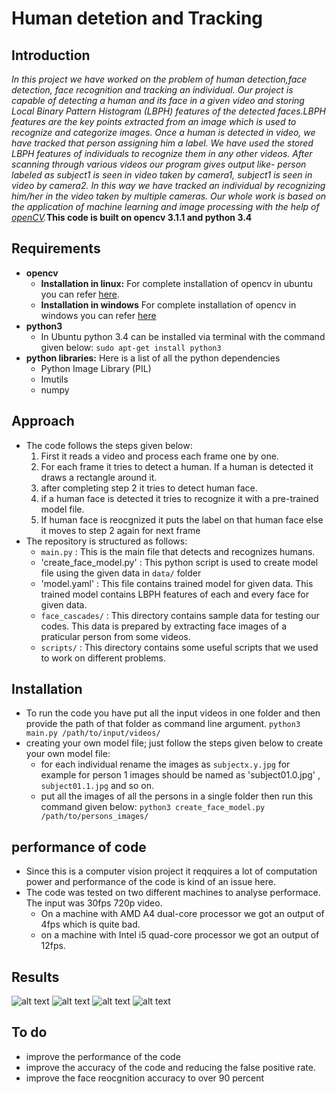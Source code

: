 # Human detetion and Tracking
## Introduction
_In this project we have worked on the problem of human detection,face detection, face recognition and tracking an individual. Our project is capable of detecting a human and its face in a given video and storing Local Binary Pattern Histogram (LBPH) features of the detected faces.LBPH features are the key points extracted from an image which is used to recognize and categorize images. Once a human is detected in video, we have tracked that person assigning him a label. We have used the stored LBPH features of individuals to recognize them in any other videos. After scanning through various videos our program gives output like- person labeled as subject1 is seen in video taken by camera1, subject1 is seen in video by camera2. In this way we have tracked an individual by recognizing him/her in the video taken by multiple cameras. Our whole work is based on the application of machine learning and image processing with the help of [openCV](http://opencv.org)._**This code is built on opencv 3.1.1 and python 3.4**
## Requirements
* **opencv**
	* **Installation in linux:**
			For complete installation of opencv in ubuntu you can refer [here](http://www.pyimagesearch.com/2015/06/22/install-opencv-3-0-and-python-2-7-on-ubuntu/).
	* **Installation in windows**
			For complete installation of opencv in windows you can refer [here](https://putuyuwono.wordpress.com/2015/04/23/building-and-installing-opencv-3-0-on-windows-7-64-bit/)
* **python3**
	* In Ubuntu python 3.4 can be installed via terminal with the command given below:
		`sudo apt-get install python3`
* **python libraries:**
	Here is a list of all the python dependencies 
	* Python Image Library (PIL)
	* Imutils
	* numpy

## Approach
* The code follows the steps given below:
	1. First it reads a video and process each frame one by one.
	2. For each frame it tries to detect a human. If a human is detected it draws a rectangle around it.
	3. after completing step 2 it tries to detect human face.
	4. if a human face is detected it tries to recognize it with a pre-trained model file.
	5. If human face is reocgnized it puts the label on that human face else it moves to step 2 again for next frame 
* The repository is structured as follows:
	* `main.py` : This is the main file that detects and recognizes humans.
	* 'create_face_model.py' : This python script is used to create model file using the given data in `data/` folder 
	* 'model.yaml' : This file contains trained model for given data. This trained model contains LBPH features of each and every face for given data.
	* `face_cascades/` : This directory contains sample data for testing our codes. This data is prepared by extracting face images of a praticular person from some videos.
	* `scripts/` : This directory contains some useful scripts that we used to work on different problems.
## Installation 
* To run the code you have put all the input videos in one folder and then provide the path of that folder as command line argument.
`python3 main.py /path/to/input/videos/`
* creating your own model file; just follow the steps given below to create your own model file:
	* for each individual rename the images as `subjectx.y.jpg` for example for person 1 images should be named as 'subject01.0.jpg' , `subject01.1.jpg` and so on.
	* put all the images of all the persons in a single folder then run this command given below:
		`python3 create_face_model.py /path/to/persons_images/` 

## performance of code
* Since this is a computer vision project it reqquires a lot of computation power and performance of the code is kind of an issue here.
* The code was tested on two different machines to analyse performace. The input was 30fps 720p video.
	* On a machine with AMD A4 dual-core processor we got an output of 4fps which is quite bad.
	* on a machine with Intel i5 quad-core processor we got an output of 12fps.

## Results
![alt text](https://raw.githubusercontent.com/ITCoders/Human-detection-and-Tracking/master/results/g.jpg "Logo Title Text 1")
![alt text](https://raw.githubusercontent.com/ITCoders/Human-detection-and-Tracking/master/results/k.jpg "Logo Title Text 1")
![alt text](https://raw.githubusercontent.com/ITCoders/Human-detection-and-Tracking/master/results/k.jpg "Logo Title Text 1")
![alt text](https://raw.githubusercontent.com/ITCoders/Human-detection-and-Tracking/master/results/o.jpg "Logo Title Text 1")
## To do
* improve the performance of the code
* improve the accuracy of the code and reducing the false positive rate.
* improve the face reocgnition accuracy to over 90 percent
